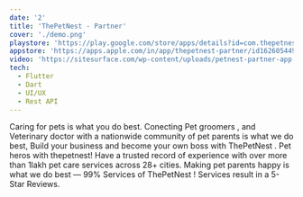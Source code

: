 ```yaml
---
date: '2'
title: 'ThePetNest - Partner'
cover: './demo.png'
playstore: 'https://play.google.com/store/apps/details?id=com.thepetnest.partner'
appstore: 'https://apps.apple.com/in/app/thepetnest-partner/id1626054499'
video: 'https://sitesurface.com/wp-content/uploads/petnest-partner-app.mp4'
tech:
  - Flutter
  - Dart
  - UI/UX
  - Rest API
---
```


Caring for pets is what you do best. Conecting Pet groomers , and Veterinary doctor with a nationwide community of pet parents is what we do best, Build your business and become your own boss with ThePetNest .
Pet heros with thepetnest! Have a trusted record of experience with over more than 1lakh pet care services across 28+ cities. Making pet parents happy is what we do best — 99% Services of ThePetNest ! Services result in a 5-Star Reviews.
